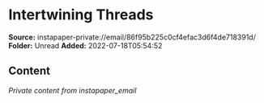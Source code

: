 # Intertwining Threads

**Source:** instapaper-private://email/86f95b225c0cf4efac3d6f4de718391d/
**Folder:** Unread
**Added:** 2022-07-18T05:54:52




## Content
*Private content from instapaper_email*
